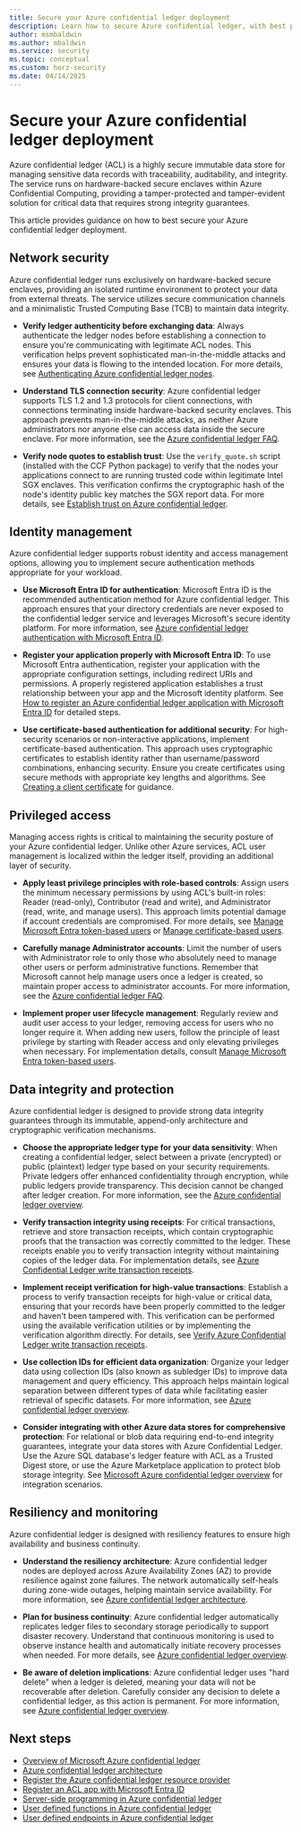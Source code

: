 ```yaml
---
title: Secure your Azure confidential ledger deployment
description: Learn how to secure Azure confidential ledger, with best practices for authentication, data integrity, and access controls.
author: msmbaldwin
ms.author: mbaldwin
ms.service: security
ms.topic: conceptual
ms.custom: horz-security
ms.date: 04/14/2025
---
```


# Secure your Azure confidential ledger deployment

Azure confidential ledger (ACL) is a highly secure immutable data store for managing sensitive data records with traceability, auditability, and integrity. The service runs on hardware-backed secure enclaves within Azure Confidential Computing, providing a tamper-protected and tamper-evident solution for critical data that requires strong integrity guarantees.

This article provides guidance on how to best secure your Azure confidential ledger deployment.

## Network security

Azure confidential ledger runs exclusively on hardware-backed secure enclaves, providing an isolated runtime environment to protect your data from external threats. The service utilizes secure communication channels and a minimalistic Trusted Computing Base (TCB) to maintain data integrity.

- **Verify ledger authenticity before exchanging data**: Always authenticate the ledger nodes before establishing a connection to ensure you're communicating with legitimate ACL nodes. This verification helps prevent sophisticated man-in-the-middle attacks and ensures your data is flowing to the intended location. For more details, see [Authenticating Azure confidential ledger nodes](authenticate-ledger-nodes.md).

- **Understand TLS connection security**: Azure confidential ledger supports TLS 1.2 and 1.3 protocols for client connections, with connections terminating inside hardware-backed security enclaves. This approach prevents man-in-the-middle attacks, as neither Azure administrators nor anyone else can access data inside the secure enclave. For more information, see the [Azure confidential ledger FAQ](faq.yml).

- **Verify node quotes to establish trust**: Use the `verify_quote.sh` script (installed with the CCF Python package) to verify that the nodes your applications connect to are running trusted code within legitimate Intel SGX enclaves. This verification confirms the cryptographic hash of the node's identity public key matches the SGX report data. For more details, see [Establish trust on Azure confidential ledger](verify-node-quotes.md).

## Identity management

Azure confidential ledger supports robust identity and access management options, allowing you to implement secure authentication methods appropriate for your workload.

- **Use Microsoft Entra ID for authentication**: Microsoft Entra ID is the recommended authentication method for Azure confidential ledger. This approach ensures that your directory credentials are never exposed to the confidential ledger service and leverages Microsoft's secure identity platform. For more information, see [Azure confidential ledger authentication with Microsoft Entra ID](authentication-azure-ad.md).

- **Register your application properly with Microsoft Entra ID**: To use Microsoft Entra authentication, register your application with the appropriate configuration settings, including redirect URIs and permissions. A properly registered application establishes a trust relationship between your app and the Microsoft identity platform. See [How to register an Azure confidential ledger application with Microsoft Entra ID](register-application.md) for detailed steps.

- **Use certificate-based authentication for additional security**: For high-security scenarios or non-interactive applications, implement certificate-based authentication. This approach uses cryptographic certificates to establish identity rather than username/password combinations, enhancing security. Ensure you create certificates using secure methods with appropriate key lengths and algorithms. See [Creating a client certificate](create-client-certificate.md) for guidance.

## Privileged access

Managing access rights is critical to maintaining the security posture of your Azure confidential ledger. Unlike other Azure services, ACL user management is localized within the ledger itself, providing an additional layer of security.

- **Apply least privilege principles with role-based controls**: Assign users the minimum necessary permissions by using ACL's built-in roles: Reader (read-only), Contributor (read and write), and Administrator (read, write, and manage users). This approach limits potential damage if account credentials are compromised. For more details, see [Manage Microsoft Entra token-based users](manage-azure-ad-token-based-users.md) or [Manage certificate-based users](manage-certificate-based-users.md).

- **Carefully manage Administrator accounts**: Limit the number of users with Administrator role to only those who absolutely need to manage other users or perform administrative functions. Remember that Microsoft cannot help manage users once a ledger is created, so maintain proper access to administrator accounts. For more information, see the [Azure confidential ledger FAQ](faq.yml).

- **Implement proper user lifecycle management**: Regularly review and audit user access to your ledger, removing access for users who no longer require it. When adding new users, follow the principle of least privilege by starting with Reader access and only elevating privileges when necessary. For implementation details, consult [Manage Microsoft Entra token-based users](manage-azure-ad-token-based-users.md).

## Data integrity and protection

Azure confidential ledger is designed to provide strong data integrity guarantees through its immutable, append-only architecture and cryptographic verification mechanisms.

- **Choose the appropriate ledger type for your data sensitivity**: When creating a confidential ledger, select between a private (encrypted) or public (plaintext) ledger type based on your security requirements. Private ledgers offer enhanced confidentiality through encryption, while public ledgers provide transparency. This decision cannot be changed after ledger creation. For more information, see the [Azure confidential ledger overview](overview.md).

- **Verify transaction integrity using receipts**: For critical transactions, retrieve and store transaction receipts, which contain cryptographic proofs that the transaction was correctly committed to the ledger. These receipts enable you to verify transaction integrity without maintaining copies of the ledger data. For implementation details, see [Azure Confidential Ledger write transaction receipts](write-transaction-receipts.md).

- **Implement receipt verification for high-value transactions**: Establish a process to verify transaction receipts for high-value or critical data, ensuring that your records have been properly committed to the ledger and haven't been tampered with. This verification can be performed using the available verification utilities or by implementing the verification algorithm directly. For details, see [Verify Azure Confidential Ledger write transaction receipts](verify-write-transaction-receipts.md).

- **Use collection IDs for efficient data organization**: Organize your ledger data using collection IDs (also known as subledger IDs) to improve data management and query efficiency. This approach helps maintain logical separation between different types of data while facilitating easier retrieval of specific datasets. For more information, see [Azure confidential ledger overview](overview.md).

- **Consider integrating with other Azure data stores for comprehensive protection**: For relational or blob data requiring end-to-end integrity guarantees, integrate your data stores with Azure Confidential Ledger. Use the Azure SQL database's ledger feature with ACL as a Trusted Digest store, or use the Azure Marketplace application to protect blob storage integrity. See [Microsoft Azure confidential ledger overview](overview.md) for integration scenarios.

## Resiliency and monitoring

Azure confidential ledger is designed with resiliency features to ensure high availability and business continuity.

- **Understand the resiliency architecture**: Azure confidential ledger nodes are deployed across Azure Availability Zones (AZ) to provide resilience against zone failures. The network automatically self-heals during zone-wide outages, helping maintain service availability. For more information, see [Azure confidential ledger architecture](architecture.md).

- **Plan for business continuity**: Azure confidential ledger automatically replicates ledger files to secondary storage periodically to support disaster recovery. Understand that continuous monitoring is used to observe instance health and automatically initiate recovery processes when needed. For more details, see [Azure confidential ledger overview](overview.md).

- **Be aware of deletion implications**: Azure confidential ledger uses "hard delete" when a ledger is deleted, meaning your data will not be recoverable after deletion. Carefully consider any decision to delete a confidential ledger, as this action is permanent. For more information, see [Azure confidential ledger overview](overview.md).

## Next steps

- [Overview of Microsoft Azure confidential ledger](overview.md)
- [Azure confidential ledger architecture](architecture.md)
- [Register the Azure confidential ledger resource provider](register-ledger-resource-provider.md)
- [Register an ACL app with Microsoft Entra ID](register-application.md)
- [Server-side programming in Azure confidential ledger](server-side-programming.md)
- [User defined functions in Azure confidential ledger](user-defined-functions.md)
- [User defined endpoints in Azure confidential ledger](user-defined-endpoints.md)